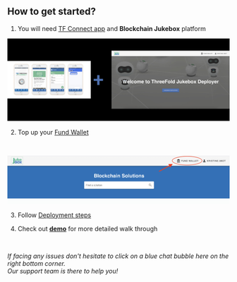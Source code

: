## How to get started?

1. You will need [TF Connect app](threefold_connect) and **Blockchain Jukebox** platform

![what_you_need](img/what_you_need.jpg)

2. Top up your [Fund Wallet](fund_wallet)

<br/>

![](img/fund_wallet.jpg)

3. Follow [Deployment steps](deployment_steps)

4. Check out [**demo**](jukebox_demo) for more detailed walk through

<br/>

_If facing any issues don't hesitate to click on a blue chat bubble here on the right bottom corner. 
<br/>
Our support team is there to help you!_